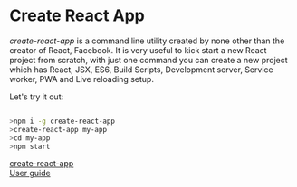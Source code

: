 # Create React App

*create-react-app* is a command line utility created by none other than the creator of React, Facebook. It is very useful to kick start a new React project from scratch, with just one command you can create a new project which has React, JSX, ES6, Build Scripts, Development server, Service worker, PWA and Live reloading setup.

Let's try it out:

```bash

>npm i -g create-react-app
>create-react-app my-app
>cd my-app
>npm start

```

[create-react-app](https://github.com/facebook/create-react-app)  
[User guide](https://facebook.github.io/create-react-app/docs/folder-structure)  
